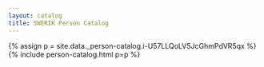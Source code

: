 ```yaml
---
layout: catalog
title: SWERIK Person Catalog
---
```

{% assign p = site.data._person-catalog.i-U57LLQoLV5JcGhmPdVR5qx %}
{% include person-catalog.html p=p %}

